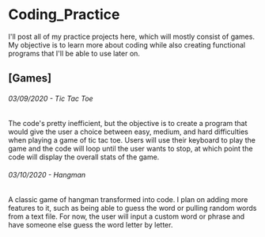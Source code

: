 # Coding_Practice
I'll post all of my practice projects here, which will mostly consist of games. My objective is to learn more about coding while also creating functional programs that I'll be able to use later on.


## [Games]

###### 03/09/2020 - Tic Tac Toe
The code's pretty inefficient, but the objective is to create a program that would give the user a choice between easy, medium, and hard difficulties when playing a game of tic tac toe. Users will use their keyboard to play the game and the code will loop until the user wants to stop, at which point the code will display the overall stats of the game.

###### 03/10/2020 - Hangman
A classic game of hangman transformed into code. I plan on adding more features to it, such as being able to guess the word or pulling random words from a text file. For now, the user will input a custom word or phrase and have someone else guess the word letter by letter.
